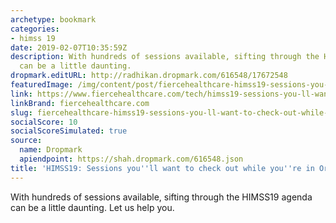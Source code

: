 ```yaml
---
archetype: bookmark
categories:
- himss 19
date: 2019-02-07T10:35:59Z
description: With hundreds of sessions available, sifting through the HIMSS19 agenda
  can be a little daunting.
dropmark.editURL: http://radhikan.dropmark.com/616548/17672548
featuredImage: /img/content/post/fiercehealthcare-himss19-sessions-you-ll-want-to-check-out-while-you-re-in-orlando.jpg
link: https://www.fiercehealthcare.com/tech/himss19-sessions-you-ll-want-to-see
linkBrand: fiercehealthcare.com
slug: fiercehealthcare-himss19-sessions-you-ll-want-to-check-out-while-you-re-in-orlando
socialScore: 10
socialScoreSimulated: true
source:
  name: Dropmark
  apiendpoint: https://shah.dropmark.com/616548.json
title: 'HIMSS19: Sessions you''ll want to check out while you''re in Orlando'
---
```

With hundreds of sessions available, sifting through the HIMSS19 agenda can be a little daunting. Let us help you.